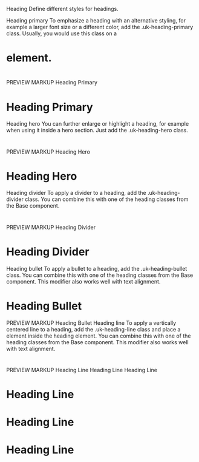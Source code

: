 

Heading
Define different styles for headings.

Heading primary
To emphasize a heading with an alternative styling, for example a larger font size or a different color, add the .uk-heading-primary class. Usually, you would use this class on a <h1> element.

<h1 class="uk-heading-primary"></h1>
PREVIEW
MARKUP
Heading Primary

<h1 class="uk-heading-primary">Heading Primary</h1>


Heading hero
You can further enlarge or highlight a heading, for example when using it inside a hero section. Just add the .uk-heading-hero class.

<h1 class="uk-heading-hero"></h1>
PREVIEW
MARKUP
Heading Hero

<h1 class="uk-heading-hero">Heading Hero</h1>


Heading divider
To apply a divider to a heading, add the .uk-heading-divider class. You can combine this with one of the heading classes from the Base component.

<h1 class="uk-heading-divider"></h1>
PREVIEW
MARKUP
Heading Divider

<h1 class="uk-heading-divider">Heading Divider</h1>


Heading bullet
To apply a bullet to a heading, add the .uk-heading-bullet class. You can combine this with one of the heading classes from the Base component. This modifier also works well with text alignment.

<h1 class="uk-heading-bullet"></h1>
<h1 class="uk-heading-bullet">Heading Bullet</h1>


PREVIEW
MARKUP
Heading Bullet
Heading line
To apply a vertically centered line to a heading, add the .uk-heading-line class and place a <span> element inside the heading element. You can combine this with one of the heading classes from the Base component. This modifier also works well with text alignment.

<h1 class="uk-heading-line"><span></span></h1>
PREVIEW
MARKUP
Heading Line
Heading Line
Heading Line


<h1 class="uk-heading-line"><span>Heading Line</span></h1>

<h1 class="uk-heading-line uk-text-center"><span>Heading Line</span></h1>

<h1 class="uk-heading-line uk-text-right"><span>Heading Line</span></h1>

